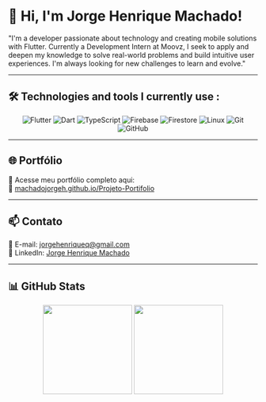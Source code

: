 # 👋 Hi, I'm Jorge Henrique Machado!

"I'm a developer passionate about technology and creating mobile solutions with Flutter. Currently a Development Intern at Moovz, I seek to apply and deepen my knowledge to solve real-world problems and build intuitive user experiences. I'm always looking for new challenges to learn and evolve."

---

## 🛠️ Technologies and tools I currently use : 

<div align="center">
  
![Flutter](https://img.shields.io/badge/Flutter-02569B?style=for-the-badge&logo=flutter&logoColor=white)
![Dart](https://img.shields.io/badge/Dart-0175C2?style=for-the-badge&logo=dart&logoColor=white)
![TypeScript](https://img.shields.io/badge/TypeScript-3178C6?style=for-the-badge&logo=typescript&logoColor=white)
![Firebase](https://img.shields.io/badge/Firebase-FFCA28?style=for-the-badge&logo=firebase&logoColor=black)
![Firestore](https://img.shields.io/badge/Cloud%20Firestore-FFCA28?style=for-the-badge&logo=google-cloud&logoColor=black)
![Linux](https://img.shields.io/badge/Linux-FCC624?style=for-the-badge&logo=linux&logoColor=black)
![Git](https://img.shields.io/badge/Git-E44C30?style=for-the-badge&logo=git&logoColor=white)
![GitHub](https://img.shields.io/badge/GitHub-100000?style=for-the-badge&logo=github&logoColor=white)

</div>

---

## 🌐 Portfólio

🧩 Acesse meu portfólio completo aqui:  
🔗 [machadojorgeh.github.io/Projeto-Portifolio](https://machadojorgeh.github.io/Projeto-Portifolio/)

---

## 📫 Contato

📧 E-mail: [jorgehenriqueq@gmail.com](mailto:jorgehenriqueq@gmail.com)  
💼 LinkedIn: [Jorge Henrique Machado](https://www.linkedin.com/in/jorge-henrique-machado/)

---

## 📊 GitHub Stats

<div align="center">
  <img height="180em" src="https://github-readme-stats.vercel.app/api?username=MachadoJorgeH&show_icons=true&theme=vision-friendly-dark" />
  <img height="180em" src="https://github-readme-stats.vercel.app/api/top-langs/?username=MachadoJorgeH&layout=compact&theme=vision-friendly-dark" />
</div>
